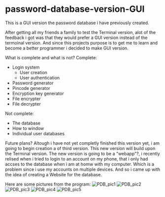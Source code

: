 # password-database-version-GUI
This is a GUI version the password database i have previously created.

After getting all my friends a family to test the Terminal version,
alot of the feedback i got was that they would prefer a GUI version instead of the termoinal version.
And since this projects purpose is to get me to learn and become a better programmer i decided to make GUI version.

What is complete and what is not?
Complete:
  * Login system
    * User creation
    * User authentication
  * Password generator
  * Pincode generator
  * Encryption key generator
  * File encrypter
  * File decrypter

Not complete:
  * The database
  * How to window
  * Individual user databases

Future plans?
Altough i have not yet completly finished this version yet, i am going to begin creation a of third version.
This new version will build upon the Terminal version.
The new version is going to be a "webapp"?, i recently relised when i tried to login to an account on my phone,
that i only had accses to the database when i am at homw with my computer. Which is a problem since i use my accounts on multiple devices.
And so i came up with the idea of creating a Website for the database.

Here are some pictures from the program:
![PDB_pic1](https://user-images.githubusercontent.com/76041880/219027990-7471d730-6b30-48a1-b77b-5683fb37d385.PNG)
![PDB_pic2](https://user-images.githubusercontent.com/76041880/219028046-0bb40fff-d9d3-419f-a27a-ba9030377562.PNG)
![PDB_pic3](https://user-images.githubusercontent.com/76041880/219028066-8330b2ad-f3b0-447c-8aaa-1c60c65b5884.PNG)
![PDB_pic4](https://user-images.githubusercontent.com/76041880/219028090-a75125dd-b5cc-4bbf-b5dc-9933932839ce.PNG)
![PDB_pic5](https://user-images.githubusercontent.com/76041880/219028176-61bcdb2f-0641-42e6-bd36-681a2d71a6dc.PNG)

